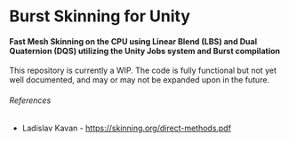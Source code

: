 # Burst Skinning for Unity

#### Fast Mesh Skinning on the CPU using Linear Blend (LBS) and Dual Quaternion (DQS) utilizing the Unity Jobs system and Burst compilation

This repository is currently a WIP. The code is fully functional but not yet well documented, and may or may not be expanded upon in the future.

###### References
* Ladislav Kavan - https://skinning.org/direct-methods.pdf